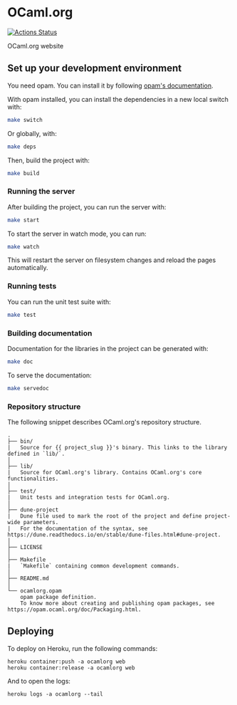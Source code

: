 # OCaml.org

[![Actions Status](https://github.com/tmattio/ocamlorg/workflows/CI/badge.svg)](https://github.com/tmattio/ocamlorg/actions)

OCaml.org website

## Set up your development environment

You need opam. You can install it by following [opam's documentation](https://opam.ocaml.org/doc/Install.html).

With opam installed, you can install the dependencies in a new local switch with:

```bash
make switch
```

Or globally, with:

```bash
make deps
```

Then, build the project with:

```bash
make build
```

### Running the server

After building the project, you can run the server with:

```bash
make start
```

To start the server in watch mode, you can run:

```bash
make watch
```

This will restart the server on filesystem changes and reload the pages automatically.

### Running tests

You can run the unit test suite with:

```bash
make test
```

### Building documentation

Documentation for the libraries in the project can be generated with:

```bash
make doc
```

To serve the documentation:

```bash
make servedoc
```

### Repository structure

The following snippet describes OCaml.org's repository structure.

```text
.
├── bin/
|   Source for {{ project_slug }}'s binary. This links to the library defined in `lib/`.
│
├── lib/
|   Source for OCaml.org's library. Contains OCaml.org's core functionalities.
│
├── test/
|   Unit tests and integration tests for OCaml.org.
│
├── dune-project
|   Dune file used to mark the root of the project and define project-wide parameters.
|   For the documentation of the syntax, see https://dune.readthedocs.io/en/stable/dune-files.html#dune-project.
│
├── LICENSE
│
├── Makefile
|   `Makefile` containing common development commands.
│
├── README.md
│
└── ocamlorg.opam
    opam package definition.
    To know more about creating and publishing opam packages, see https://opam.ocaml.org/doc/Packaging.html.
```

## Deploying

To deploy on Heroku, run the following commands:

```
heroku container:push -a ocamlorg web
heroku container:release -a ocamlorg web
```

And to open the logs:

```
heroku logs -a ocamlorg --tail
```
